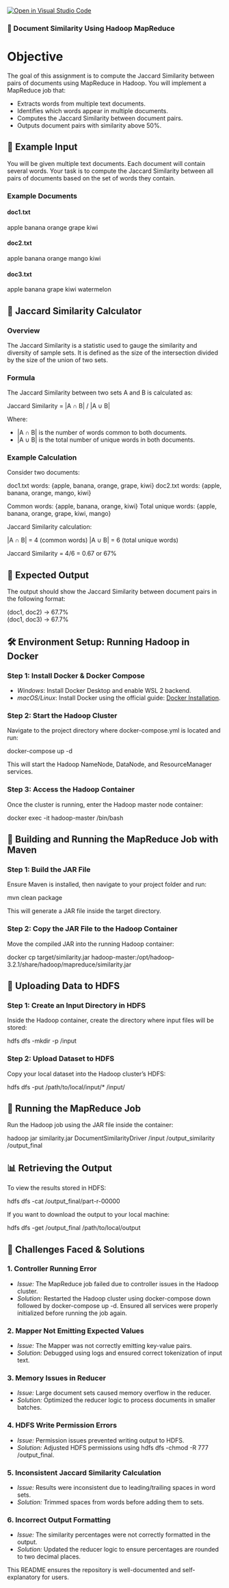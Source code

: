 [![Open in Visual Studio Code](https://classroom.github.com/assets/open-in-vscode-2e0aaae1b6195c2367325f4f02e2d04e9abb55f0b24a779b69b11b9e10269abc.svg)](https://classroom.github.com/online_ide?assignment_repo_id=18218738&assignment_repo_type=AssignmentRepo)
### **📌 Document Similarity Using Hadoop MapReduce**  

# Objective
The goal of this assignment is to compute the Jaccard Similarity between pairs of documents using MapReduce in Hadoop. You will implement a MapReduce job that:

- Extracts words from multiple text documents.
- Identifies which words appear in multiple documents.
- Computes the Jaccard Similarity between document pairs.
- Outputs document pairs with similarity above 50%.

## 💞 Example Input
You will be given multiple text documents. Each document will contain several words. Your task is to compute the Jaccard Similarity between all pairs of documents based on the set of words they contain.

### Example Documents
#### doc1.txt

apple banana orange grape kiwi

#### doc2.txt

apple banana orange mango kiwi

#### doc3.txt

apple banana grape kiwi watermelon


## 📏 Jaccard Similarity Calculator

### Overview
The Jaccard Similarity is a statistic used to gauge the similarity and diversity of sample sets. It is defined as the size of the intersection divided by the size of the union of two sets.

### Formula
The Jaccard Similarity between two sets A and B is calculated as:


Jaccard Similarity = |A ∩ B| / |A ∪ B|

Where:
- |A ∩ B| is the number of words common to both documents.
- |A ∪ B| is the total number of unique words in both documents.

### Example Calculation
Consider two documents:

doc1.txt words: {apple, banana, orange, grape, kiwi} 
doc2.txt words: {apple, banana, orange, mango, kiwi}


Common words: {apple, banana, orange, kiwi}
Total unique words: {apple, banana, orange, grape, kiwi, mango}

Jaccard Similarity calculation:


|A ∩ B| = 4 (common words)
|A ∪ B| = 6 (total unique words)


Jaccard Similarity = 4/6 = 0.67 or 67%

## 👤 Expected Output
The output should show the Jaccard Similarity between document pairs in the following format:

(doc1, doc2) -> 67.7%  
(doc1, doc3) -> 67.7%  


## 🛠 Environment Setup: Running Hadoop in Docker

### Step 1: Install Docker & Docker Compose
- *Windows*: Install Docker Desktop and enable WSL 2 backend.
- *macOS/Linux*: Install Docker using the official guide: [Docker Installation](https://docs.docker.com/get-docker/).

### Step 2: Start the Hadoop Cluster
Navigate to the project directory where docker-compose.yml is located and run:

docker-compose up -d

This will start the Hadoop NameNode, DataNode, and ResourceManager services.

### Step 3: Access the Hadoop Container
Once the cluster is running, enter the Hadoop master node container:

docker exec -it hadoop-master /bin/bash


## 🛀 Building and Running the MapReduce Job with Maven

### Step 1: Build the JAR File
Ensure Maven is installed, then navigate to your project folder and run:

mvn clean package

This will generate a JAR file inside the target directory.

### Step 2: Copy the JAR File to the Hadoop Container
Move the compiled JAR into the running Hadoop container:

docker cp target/similarity.jar hadoop-master:/opt/hadoop-3.2.1/share/hadoop/mapreduce/similarity.jar


## 📂 Uploading Data to HDFS

### Step 1: Create an Input Directory in HDFS
Inside the Hadoop container, create the directory where input files will be stored:

hdfs dfs -mkdir -p /input


### Step 2: Upload Dataset to HDFS
Copy your local dataset into the Hadoop cluster’s HDFS:

hdfs dfs -put /path/to/local/input/* /input/


## 🚀 Running the MapReduce Job
Run the Hadoop job using the JAR file inside the container:

hadoop jar similarity.jar DocumentSimilarityDriver /input /output_similarity /output_final


## 📊 Retrieving the Output
To view the results stored in HDFS:

hdfs dfs -cat /output_final/part-r-00000

If you want to download the output to your local machine:

hdfs dfs -get /output_final /path/to/local/output


## 🚧 Challenges Faced & Solutions

### 1. Controller Running Error
- *Issue:* The MapReduce job failed due to controller issues in the Hadoop cluster.
- *Solution:* Restarted the Hadoop cluster using docker-compose down followed by docker-compose up -d. Ensured all services were properly initialized before running the job again.

### 2. Mapper Not Emitting Expected Values
- *Issue:* The Mapper was not correctly emitting key-value pairs.
- *Solution:* Debugged using logs and ensured correct tokenization of input text.

### 3. Memory Issues in Reducer
- *Issue:* Large document sets caused memory overflow in the reducer.
- *Solution:* Optimized the reducer logic to process documents in smaller batches.

### 4. HDFS Write Permission Errors
- *Issue:* Permission issues prevented writing output to HDFS.
- *Solution:* Adjusted HDFS permissions using hdfs dfs -chmod -R 777 /output_final.

### 5. Inconsistent Jaccard Similarity Calculation
- *Issue:* Results were inconsistent due to leading/trailing spaces in word sets.
- *Solution:* Trimmed spaces from words before adding them to sets.

### 6. Incorrect Output Formatting
- *Issue:* The similarity percentages were not correctly formatted in the output.
- *Solution:* Updated the reducer logic to ensure percentages are rounded to two decimal places.

This README ensures the repository is well-documented and self-explanatory for users.
